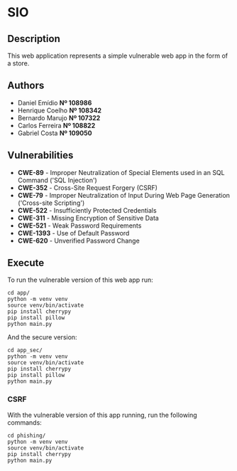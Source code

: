 # SIO

## Description

This web application represents a simple vulnerable web app in the form of a store.

## Authors
- Daniel Emídio **Nº 108986**
- Henrique Coelho **Nº 108342**
- Bernardo Marujo **Nº 107322**
- Carlos Ferreira **Nº 108822**
- Gabriel Costa **Nº 109050**

## Vulnerabilities

- **CWE-89** - Improper Neutralization of Special Elements used in an SQL Command ('SQL Injection')
- **CWE-352** - Cross-Site Request Forgery (CSRF)
- **CWE-79** - Improper Neutralization of Input During Web Page Generation ('Cross-site Scripting')
- **CWE-522** - Insufficiently Protected Credentials
- **CWE-311** - Missing Encryption of Sensitive Data
- **CWE-521** - Weak Password Requirements
- **CWE-1393** - Use of Default Password
- **CWE-620** - Unverified Password Change

## Execute

To run the vulnerable version of this web app run:

```shell
cd app/
python -m venv venv
source venv/bin/activate
pip install cherrypy
pip install pillow
python main.py
```

And the secure version:

```shell
cd app_sec/
python -m venv venv
source venv/bin/activate
pip install cherrypy
pip install pillow
python main.py
```

### CSRF

With the vulnerable version of this app running, run the following commands:

```shell
cd phishing/
python -m venv venv
source venv/bin/activate
pip install cherrypy
python main.py
```
